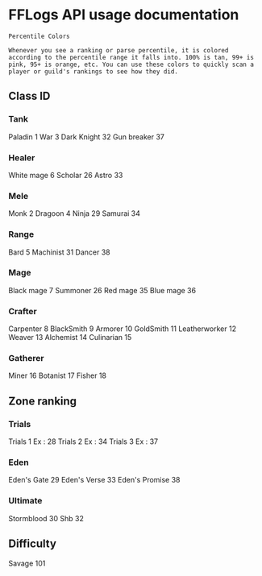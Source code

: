 # FFLogs API usage documentation

```lang-txt
Percentile Colors

Whenever you see a ranking or parse percentile, it is colored according to the percentile range it falls into. 100% is tan, 99+ is pink, 95+ is orange, etc. You can use these colors to quickly scan a player or guild's rankings to see how they did.
```

## Class ID

### Tank

Paladin 1
War 3
Dark Knight 32
Gun breaker 37

### Healer

White mage 6
Scholar 26
Astro 33

### Mele

Monk 2
Dragoon 4
Ninja 29
Samurai 34

### Range

Bard 5
Machinist 31
Dancer 38

### Mage

Black mage 7
Summoner 26
Red mage 35
Blue mage 36

### Crafter

Carpenter 8
BlackSmith 9
Armorer 10
GoldSmith 11
Leatherworker 12
Weaver 13
Alchemist 14
Culinarian 15

### Gatherer

Miner 16
Botanist 17
Fisher 18

## Zone ranking

### Trials

Trials 1 Ex : 28
Trials 2 Ex : 34
Trials 3 Ex : 37

### Eden

Eden's Gate 29
Eden's Verse 33
Eden's Promise 38

### Ultimate

Stormblood 30
Shb 32

## Difficulty

Savage 101
